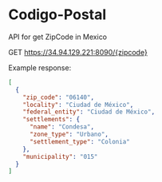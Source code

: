 # Codigo-Postal
API for get ZipCode in Mexico

GET https://34.94.129.221:8090/{zipcode}

Example response:
```json
[
  {
    "zip_code": "06140",
    "locality": "Ciudad de México",
    "federal_entity": "Ciudad de México",
    "settlements": {
      "name": "Condesa",
      "zone_type": "Urbano",
      "settlement_type": "Colonia"
    },
    "municipality": "015"
  }
]

```
